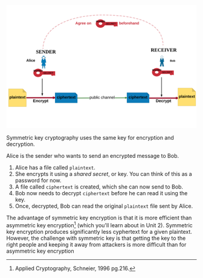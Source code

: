 ![](.guides/img/acpptcryptokey.png) 

Symmetric key cryptography uses the same key for encryption and decryption. 

Alice is the sender who wants to send an encrypted message to Bob.

1. Alice has a file called `plaintext`.
1. She encrypts it using a *shared secret*, or key. You can think of this as a password for now.
1. A file called `ciphertext` is created, which she can now send to Bob.
1. Bob now needs to decrypt `ciphertext` before he can read it using the key.
1. Once, decrypted, Bob can read the original `plaintext` file sent by Alice.

The advantage of symmetric key encryption is that it is more efficient than asymmetric key encryption[^1] (which you'll learn about in Unit 2). Symmetric key encryption produces significantly less cyphertext for a given plaintext. However, the challenge with symmetric key is that getting the key to the right people and keeping it away from attackers is more difficult than for asymmetric key encryption


[^1]: Applied Cryptography, Schneier, 1996 pg.216.
